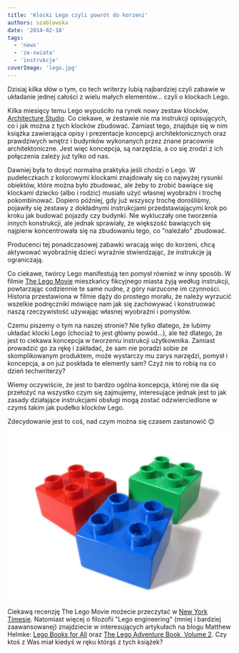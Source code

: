 ```yaml
---
title: 'Klocki Lego czyli powrót do korzeni'
authors: szablowska
date: '2014-02-18'
tags:
  - 'news'
  - 'ze-swiata'
  - 'instrukcje'
coverImage: 'lego.jpg'
---
```


Dzisiaj kilka słów o tym, co tech writerzy lubią najbardziej czyli zabawie w
układanie jednej całości z wielu małych elementów... czyli o klockach Lego.

<!--truncate-->

Kilka miesięcy temu Lego wypuściło na rynek nowy zestaw klocków,
[Architecture Studio](http://shop.lego.com/en-US/Studio-21050#shopxlink 'Lego Architecture Studio').
Co ciekawe, w zestawie nie ma instrukcji opisujących, co i jak można z tych
klocków zbudować. Zamiast tego, znajduje się w nim książka zawierająca opisy i
prezentacje koncepcji architektonicznych oraz prawdziwych wnętrz i budynków
wykonanych przez znane pracownie architektoniczne. Jest więc koncepcja, są
narzędzia, a co się zrodzi z ich połączenia zależy już tylko od nas.

Dawniej była to dosyć normalna praktyka jeśli chodzi o Lego. W pudełeczkach z
kolorowymi klockami znajdowały się co najwyżej rysunki obiektów, które można
było zbudować, ale żeby to zrobić bawiące się klockami dziecko (albo i rodzic)
musiało użyć własnej wyobraźni i trochę pokombinować. Dopiero później, gdy już
wszyscy trochę dorośliśmy, pojawiły się zestawy z dokładnymi instrukcjami
przedstawiającymi krok po kroku jak budować pojazdy czy budynki. Nie wykluczały
one tworzenia innych konstrukcji, ale jednak sprawiały, że większość bawiących
się najpierw koncentrowała się na zbudowaniu tego, co "należało" zbudować.

Producenci tej ponadczasowej zabawki wracają więc do korzeni, chcą aktywować
wyobraźnię dzieci wyraźnie stwierdzając, że instrukcje ją ograniczają.

Co ciekawe, twórcy Lego manifestują ten pomysł również w inny sposób. W filmie
[The Lego Movie](http://www.thelegomovie.com/ 'The Lego Movie') mieszkańcy
fikcyjnego miasta żyją według instrukcji, powtarzając codziennie te same nudne,
z góry narzucone im czynności. Historia przestawiona w filmie dąży do prostego
morału, że należy wyrzucić wszelkie podręczniki mówiące nam jak się zachowywać i
konstruować naszą rzeczywistość używając własnej wyobraźni i pomysłów.

Czemu piszemy o tym na naszej stronie? Nie tylko dlatego, że lubimy układać
klocki Lego (chociaż to jest główny powód...), ale też dlatego, że jest to
ciekawa koncepcja w tworzeniu instrukcji użytkownika. Zamiast prowadzić go za
rękę i zakładać, że sam nie poradzi sobie ze skomplikowanym produktem, może
wystarczy mu zarys narzędzi, pomysł i koncepcja, a on już poskłada te elementy
sam? Czyż nie to robią na co dzień techwriterzy?

Wiemy oczywiście, że jest to bardzo ogólna koncepcja, której nie da się
przełożyć na wszystko czym się zajmujemy, interesujące jednak jest to jak zasady
działające instrukcjami obsługi mogą zostać odzwierciedlone w czymś takim jak
pudełko klocków Lego.

Zdecydowanie jest to coś, nad czym można się czasem zastanowić 😊

![lego2](images/lego2-1024x768.jpg)

Ciekawą recenzję The Lego Movie możecie przeczytać w
[New York Timesie](http://www.nytimes.com/2014/02/07/movies/the-lego-movie-toys-with-thinking-outside-the-manual.html?smid=tw-share&_r=1 'The Lego Movie - New York Times').
Natomiast więcej o filozofii "Lego engineering" (mniej i bardziej zaawansowanej)
znajdziecie w interesujących artykułach na blogu Matthew Helmke:
[Lego Books for All](http://matthewhelmke.net/2012/12/lego-books-for-all/ 'Lego Books for All')
oraz
[The Lego Adventure Book, Volume 2](http://matthewhelmke.net/2013/12/the-lego-adventure-book-volume-2/ 'The Lego Adventure Book, Volume 2').
Czy ktoś z Was miał kiedyś w ręku którąś z tych książek?
